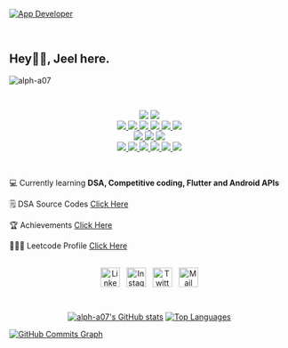 <a href ="https://github.com/alph-a07">![App Developer](https://user-images.githubusercontent.com/83648189/172589407-53ac5cb9-96e6-4a71-805b-b0ff938ae83c.png)</a>

<br>
<h2>Hey👋🏻, Jeel here.</h2>

<p align="left"> <img src="https://komarev.com/ghpvc/?username=alph-a07&label=Profile%20Views%20&color=ff3643&style=flat" alt="alph-a07" /> </p>
<br>

<p align="center">
<span>
<a href="https://www.microsoft.com/en-in/windows/windows-11">
<img src="https://img.shields.io/badge/OS-Windows-0099ff?style=flat&logo=windows"></a>  
<a href="https://www.amazon.in/Dell-15-6-inch-i5-10300H-NVIDIA1650-D560253HIN9BE/dp/B08H9W26LF">
<img src="https://img.shields.io/badge/Device-Dell G3-0099ff?style=flat&logo=dell"></a> 
<br>  
<a href="https://docs.oracle.com/javase/8/docs/">
  <img src="https://img.shields.io/badge/Code-Java-ff00d4?style=flat&logo=java"> </a>
<a href="https://kotlinlang.org/docs/home.html">
  <img src="https://img.shields.io/badge/Code-Kotlin-ff00d4?style=flat&logo=kotlin"> </a>
<a href="https://www.w3.org/XML/">
  <img src="https://img.shields.io/badge/Code-XML-ff00d4?style=flat&logo=xaml"> </a>
<a href="https://dart.dev/">
  <img src="https://img.shields.io/badge/Code-Dart-ff00d4?style=flat&logo=dart"> </a>
<a href="https://developer.android.com/">
  <img src="https://img.shields.io/badge/Dev-Android-ff00d4?style=flat&logo=android"> </a>
<a href="https://flutter.dev/">
  <img src="https://img.shields.io/badge/Dev-Flutter-ff00d4?style=flat&logo=flutter"> </a>
<br>
<a href="https://www.jetbrains.com/idea/">
  <img src="https://img.shields.io/badge/Editor-Intellij-ff5500?style=flat&logo=intellijidea"> </a> 
<a href="https://developer.android.com/studio">
  <img src="https://img.shields.io/badge/Editor-Android Studio-ff5500?style=flat&logo=androidstudio"> </a>
<a href="https://code.visualstudio.com/">
  <img src="https://img.shields.io/badge/Editor-VS Code-ff5500?style=flat&logo=visualstudiocode"> </a>
  <!---
<a href="https://developer.mozilla.org/en-US/docs/Web/HTML">
  <img src="https://img.shields.io/badge/Code-HTML-important?style=flat&logo=html5"> </a>
<a href="https://developer.mozilla.org/en-US/docs/Web/CSS">
  <img src="https://img.shields.io/badge/Code-CSS-important?style=flat&logo=css3"> </a>
<a href="https://developer.mozilla.org/en-US/docs/Web/JavaScript">
  <img src="https://img.shields.io/badge/Code-JavaScript-important?style=flat&logo=javascript"> </a> --->
<br>  
<a href="https://www.canva.com">
  <img src="https://img.shields.io/badge/Design-Canva-5bb500?style=flat&logo=canva"> </a>
<a href="https://firebase.google.com">
  <img src="https://img.shields.io/badge/Database-Firebase-5bb500?style=flat&logo=firebase"> </a>
<a href="https://leetcode.com">
  <img src="https://img.shields.io/badge/Competitive-LeetCode-5bb500?style=flat&logo=leetcode"> </a>
  <a href="">
  <img src="https://img.shields.io/badge/Editing-Photoshop-5bb500?style=flat&logo=adobephotoshop"> </a>
  <a href="">
  <img src="https://img.shields.io/badge/Editing-Lightroom-5bb500?style=flat&logo=adobelightroom"> </a>
 <a href="">
  <img src="https://img.shields.io/badge/Design-Figma-5bb500?style=flat&logo=figma"> </a>
</span>
</p>
<br>

💻 Currently learning **DSA, Competitive coding, Flutter and Android APIs**

🗒️ DSA Source Codes [Click Here](https://github.com/alph-a07/JavaSourceCodes)

🏆 Achievements [Click Here](https://github.com/alph-a07/Achievements)

🧑🏻‍💻 Leetcode Profile [Click Here](https://leetcode.com/alph_a07/)
<br>
<br>

<p align="center">
<a href="https://linkedin.com/in/jeel-patel-787258216" target="blank"><img align="center" src="https://user-images.githubusercontent.com/83648189/178805748-d5532f88-e065-43b5-b157-61291bbb9066.png" alt="Linkedin" width="35" /></a>&nbsp;
&nbsp;<a href="https://instagram.com/@atheist.23" target="blank"><img align="center" src="https://user-images.githubusercontent.com/83648189/178805525-6f096bc5-daf9-4674-8b21-e63f26d917cd.png" alt="Instagram" width="35" /></a>&nbsp;
&nbsp;<a href="https://twitter.com/atheist_23" target="blank"><img align="center" src="https://user-images.githubusercontent.com/83648189/178806800-88755c6e-c429-4620-8ffd-23c9d299348e.png" alt="Twitter" width="35" /></a>&nbsp;
&nbsp;<a href="https://mail.google.com/mail/?view=cm&fs=1&to=itsjeel01@gmail.com" target="blank"><img align="center" src="https://user-images.githubusercontent.com/83648189/178806196-94a94d5f-7ef1-4a9d-a080-ee4e1410e010.png" alt="Mail" width="35" /></a>

</p>
<br>

<p align="center">
<a href="http://www.github.com/alph-a07"><img src="https://github-readme-stats.vercel.app/api?username=alph-a07&show_icons=true&hide=&count_private=true&title_color=3382ed&text_color=ffffff&icon_color=facc15&bg_color=000000&hide_border=true&show_icons=true" alt="alph-a07's GitHub stats" /></a>
<a href="https://github.com/alph-a07" align="left"><img src="https://github-readme-stats.vercel.app/api/top-langs/?username=alph-a07&langs_count=10&title_color=3382ed&text_color=ffffff&icon_color=facc15&bg_color=000000&hide_border=true&locale=en&custom_title=Top%20%Languages" alt="Top Languages" /></a>
</p>

<a href="http://www.github.com/alph-a07"><img src="https://activity-graph.herokuapp.com/graph?username=alph-a07&bg_color=000000&color=ffffff&line=facc15&point=ffffff&area_color=000000&area=true&hide_border=true&custom_title=GitHub%20Commits%20Graph" alt="GitHub Commits Graph" /></a>
